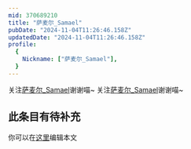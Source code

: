 ```yaml
---
mid: 370689210
title: "萨麦尔_Samael"
pubDate: "2024-11-04T11:26:46.158Z"
updatedDate: "2024-11-04T11:26:46.158Z"
profile:
  {
    Nickname: ["萨麦尔_Samael"],
  }
---
```


关注[萨麦尔_Samael](https://space.bilibili.com/370689210)谢谢喵~ 关注[萨麦尔_Samael](https://space.bilibili.com/370689210)谢谢喵~

## 此条目有待补充
你可以在[这里](https://github.com/Yuhanawa/VTuber.ICU/edit/master/src/content/v/萨麦尔_Samael/index.md)编辑本文
